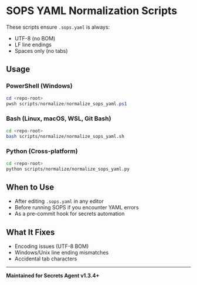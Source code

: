 # SOPS YAML Normalization Scripts

These scripts ensure `.sops.yaml` is always:
- UTF-8 (no BOM)
- LF line endings
- Spaces only (no tabs)

## Usage

### PowerShell (Windows)
```powershell
cd <repo-root>
pwsh scripts/normalize/normalize_sops_yaml.ps1
```

### Bash (Linux, macOS, WSL, Git Bash)
```bash
cd <repo-root>
bash scripts/normalize/normalize_sops_yaml.sh
```

### Python (Cross-platform)
```bash
cd <repo-root>
python scripts/normalize/normalize_sops_yaml.py
```

## When to Use
- After editing `.sops.yaml` in any editor
- Before running SOPS if you encounter YAML errors
- As a pre-commit hook for secrets automation

## What It Fixes
- Encoding issues (UTF-8 BOM)
- Windows/Unix line ending mismatches
- Accidental tab characters

---
**Maintained for Secrets Agent v1.3.4+** 